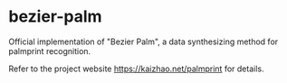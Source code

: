 # bezier-palm
Official implementation of "Bezier Palm", a data synthesizing method for palmprint recognition.

Refer to the project website <https://kaizhao.net/palmprint> for details.
